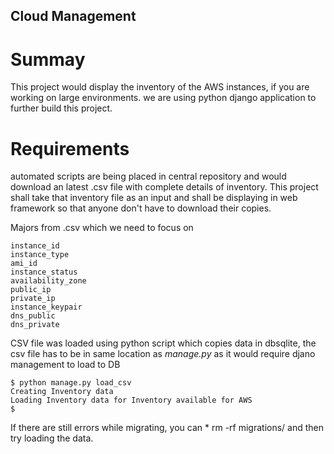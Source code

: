 ## Cloud Management

# Summay

This project would display the inventory of the AWS instances, if you are working on large environments. 
we are using python django application to further build this project. 

# Requirements

automated scripts are being placed in central repository and would download an latest .csv file with complete details of inventory.
This project shall take that inventory file as an input and shall be displaying in web framework so that anyone don't have to download their copies.

Majors from .csv which we need to focus on

```
instance_id
instance_type
ami_id
instance_status
availability_zone
public_ip
private_ip
instance_keypair
dns_public
dns_private
```

CSV file was loaded using python script which copies data in dbsqlite, the csv file has to be in same location as *manage.py* as it would require djano management to load to DB

```
$ python manage.py load_csv
Creating Inventory data
Loading Inventory data for Inventory available for AWS
$
```
If there are still errors while migrating, you can * rm -rf migrations/ and then try loading the data.



